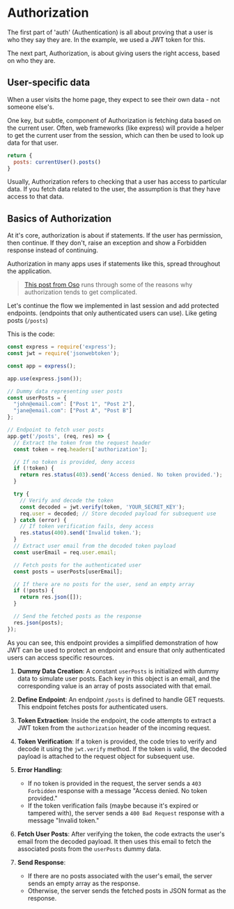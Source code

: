 # Authorization

The first part of 'auth' (Authentication) is all about proving that a user is who they say they are. In the example, we used a JWT token for this.

The next part, Authorization, is about giving users the right access, based on who they are.

## User-specific data

When a user visits the home page, they expect to see their own data - not someone else's.

One key, but subtle, component of Authorization is fetching data based on the current user. Often, web frameworks (like express) will provide a helper to get the current user from the session, which can then be used to look up data for that user.

```javascript
return {
  posts: currentUser().posts()
}
```

Usually, Authorization refers to checking that a user has access to particular data. If you fetch data related to the user, the assumption is that they have access to that data.

## Basics of Authorization

At it's core, authorization is about if statements. If the user has permission, then continue. If they don't, raise an exception and show a Forbidden response instead of continuing.

Authorization in many apps uses if statements like this, spread throughout the application.

> [This post from Oso](https://www.osohq.com/post/why-authorization-is-hard) runs through some of the reasons why authorization tends to get complicated.

Let's continue the flow we implemented in last session and add protected endpoints. (endpoints that only authenticated users can use). Like geting posts (`/posts`)

This is the code:

```javascript
const express = require('express');
const jwt = require('jsonwebtoken');

const app = express();

app.use(express.json());

// Dummy data representing user posts
const userPosts = {
  "john@email.com": ["Post 1", "Post 2"],
  "jane@email.com": ["Post A", "Post B"]
};

// Endpoint to fetch user posts
app.get('/posts', (req, res) => {
  // Extract the token from the request header
  const token = req.headers['authorization'];

  // If no token is provided, deny access
  if (!token) {
    return res.status(403).send('Access denied. No token provided.');
  }

  try {
    // Verify and decode the token
    const decoded = jwt.verify(token, 'YOUR_SECRET_KEY');
    req.user = decoded; // Store decoded payload for subsequent use
  } catch (error) {
    // If token verification fails, deny access
    res.status(400).send('Invalid token.');
  }
  // Extract user email from the decoded token payload
  const userEmail = req.user.email;

  // Fetch posts for the authenticated user
  const posts = userPosts[userEmail];

  // If there are no posts for the user, send an empty array
  if (!posts) {
    return res.json([]);
  }

  // Send the fetched posts as the response
  res.json(posts);
});
```

As you can see, this endpoint provides a simplified demonstration of how JWT can be used to protect an endpoint and ensure that only authenticated users can access specific resources.

1. **Dummy Data Creation**: A constant `userPosts` is initialized with dummy data to simulate user posts. Each key in this object is an email, and the corresponding value is an array of posts associated with that email.

2. **Define Endpoint**: An endpoint `/posts` is defined to handle GET requests. This endpoint fetches posts for authenticated users.

3. **Token Extraction**: Inside the endpoint, the code attempts to extract a JWT token from the `authorization` header of the incoming request.

4. **Token Verification**: If a token is provided, the code tries to verify and decode it using the `jwt.verify` method. If the token is valid, the decoded payload is attached to the request object for subsequent use.

5. **Error Handling**: 
    - If no token is provided in the request, the server sends a `403 Forbidden` response with a message "Access denied. No token provided."
    - If the token verification fails (maybe because it's expired or tampered with), the server sends a `400 Bad Request` response with a message "Invalid token."

6. **Fetch User Posts**: After verifying the token, the code extracts the user's email from the decoded payload. It then uses this email to fetch the associated posts from the `userPosts` dummy data.

7. **Send Response**: 
    - If there are no posts associated with the user's email, the server sends an empty array as the response.
    - Otherwise, the server sends the fetched posts in JSON format as the response.

